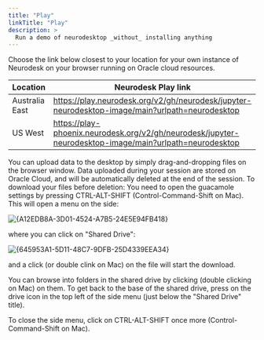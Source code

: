 ```yaml
---
title: "Play"
linkTitle: "Play"
description: >
  Run a demo of neurodesktop _without_ installing anything
---
```


Choose the link below closest to your location for your own instance of Neurodesk on your browser running on Oracle cloud resources.

| Location       | Neurodesk Play link                                                                                     |
|----------------|---------------------------------------------------------------------------------------------------------|
| Australia East | https://play.neurodesk.org/v2/gh/neurodesk/jupyter-neurodesktop-image/main?urlpath=neurodesktop         |
| US West        | https://play-phoenix.neurodesk.org/v2/gh/neurodesk/jupyter-neurodesktop-image/main?urlpath=neurodesktop |

<!-- {{% pageinfo %}}
https://play.neurodesk.org/v2/gh/neurodesk/jupyter-neurodesktop-image/main?urlpath=neurodesktop
{{% /pageinfo %}} -->

You can upload data to the desktop by simply drag-and-dropping files on the browser window. Data uploaded during your session are stored on Oracle Cloud, and will be automatically deleted at the end of the session. To download your files before deletion: You need to open the guacamole settings by pressing CTRL-ALT-SHIFT (Control-Command-Shift on Mac). This will open a menu on the side:

![{A12EDB8A-3D01-4524-A7B5-24E5E94FB418}](https://user-images.githubusercontent.com/4021595/160577828-0f8ba04e-aed7-4c26-a8d2-baf6c4be317a.png)


where you can click on "Shared Drive":

![{645953A1-5D11-48C7-9DFB-25D4339EEA34}](https://user-images.githubusercontent.com/4021595/160577926-06e48896-9301-426a-b7d5-9d3b2df14504.png)

and a click (or double clink on Mac) on the file will start the download.

You can browse into folders in the shared drive by clicking (double clicking on Mac) on them. To get back to the base of the shared drive, press on the drive icon in the top left of the side menu (just below the "Shared Drive" title).

To close the side menu, click on CTRL-ALT-SHIFT once more (Control-Command-Shift on Mac).

